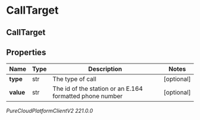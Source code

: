 # CallTarget

## CallTarget

## Properties

|Name | Type | Description | Notes|
|------------ | ------------- | ------------- | -------------|
| **type** | str | The type of call | [optional] |
| **value** | str | The id of the station or an E.164 formatted phone number | [optional] |



_PureCloudPlatformClientV2 221.0.0_
